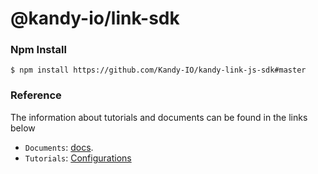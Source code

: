 @kandy-io/link-sdk
========

### Npm Install

`$ npm install https://github.com/Kandy-IO/kandy-link-js-sdk#master`

### Reference

The information about tutorials and documents can be found in the links below

* `Documents`: [docs](https://Kandy-IO.github.io/kandy-link-js-sdk/docs).
* `Tutorials`:  [Configurations](https://Kandy-IO.github.io/kandy-link-js-sdk/tutorials/#/Configurations)





